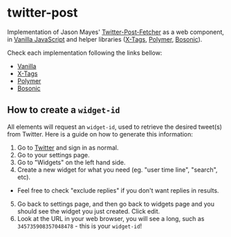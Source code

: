 # twitter-post
Implementation of Jason Mayes' [Twitter-Post-Fetcher][1] as a web component, in [Vanilla JavaScript][2] and helper libraries ([X-Tags][3], [Polymer][4], [Bosonic][5]).
 
Check each implementation following the links bellow:
* [Vanilla](https://github.com/danguilherme/twitter-post/tree/vanilla)
* [X-Tags](https://github.com/danguilherme/twitter-post/tree/x-tags)
* [Polymer](https://github.com/danguilherme/twitter-post/tree/polymer)
* [Bosonic](https://github.com/danguilherme/twitter-post/tree/bosonic)

## How to create a `widget-id`
All elements will request an `widget-id`, used to retrieve the desired tweet(s) from Twitter. Here is a guide on how to generate this information:

1. Go to [Twitter][6] and sign in as normal.
2. Go to your settings page.
3. Go to "Widgets" on the left hand side.
4. Create a new widget for what you need (eg. "user time line", "search", etc).
  * Feel free to check "exclude replies" if you don't want replies in results.
5. Go back to settings page, and then go back to widgets page and you should see the widget you just created. Click edit.
6. Look at the URL in your web browser, you will see a long, such as `345735908357048478` - this is your `widget-id`!

[1]: https://github.com/jasonmayes/Twitter-Post-Fetcher
[2]: http://vanilla-js.com/
[3]: http://www.x-tags.org/
[4]: https://www.polymer-project.org/
[5]: http://bosonic.github.io/
[6]: https://twitter.com/